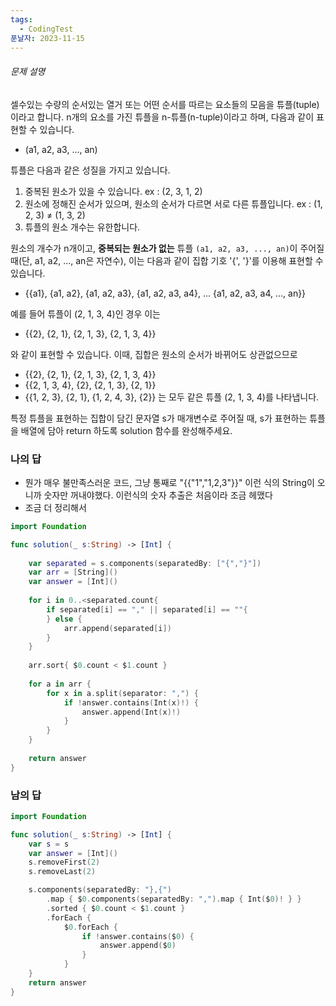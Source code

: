 ```yaml
---
tags:
  - CodingTest
푼날자: 2023-11-15
---
```


###### 문제 설명
셀수있는 수량의 순서있는 열거 또는 어떤 순서를 따르는 요소들의 모음을 튜플(tuple)이라고 합니다. n개의 요소를 가진 튜플을 n-튜플(n-tuple)이라고 하며, 다음과 같이 표현할 수 있습니다.
- (a1, a2, a3, ..., an)

튜플은 다음과 같은 성질을 가지고 있습니다.
1. 중복된 원소가 있을 수 있습니다. ex : (2, 3, 1, 2)
2. 원소에 정해진 순서가 있으며, 원소의 순서가 다르면 서로 다른 튜플입니다. ex : (1, 2, 3) ≠ (1, 3, 2)
3. 튜플의 원소 개수는 유한합니다.

원소의 개수가 n개이고, **중복되는 원소가 없는** 튜플 `(a1, a2, a3, ..., an)`이 주어질 때(단, a1, a2, ..., an은 자연수), 이는 다음과 같이 집합 기호 '{', '}'를 이용해 표현할 수 있습니다.
- {{a1}, {a1, a2}, {a1, a2, a3}, {a1, a2, a3, a4}, ... {a1, a2, a3, a4, ..., an}}

예를 들어 튜플이 (2, 1, 3, 4)인 경우 이는
- {{2}, {2, 1}, {2, 1, 3}, {2, 1, 3, 4}}

와 같이 표현할 수 있습니다. 이때, 집합은 원소의 순서가 바뀌어도 상관없으므로
- {{2}, {2, 1}, {2, 1, 3}, {2, 1, 3, 4}}
- {{2, 1, 3, 4}, {2}, {2, 1, 3}, {2, 1}}
- {{1, 2, 3}, {2, 1}, {1, 2, 4, 3}, {2}}
는 모두 같은 튜플 (2, 1, 3, 4)를 나타냅니다.

특정 튜플을 표현하는 집합이 담긴 문자열 s가 매개변수로 주어질 때, s가 표현하는 튜플을 배열에 담아 return 하도록 solution 함수를 완성해주세요.


### 나의 답
- 뭔가 매우 불만족스러운 코드, 그냥 통째로 "{{"1","1,2,3"}}" 이런 식의 String이 오니까 숫자만 꺼내야했다. 이런식의 숫자 추출은 처음이라 조금 헤맸다
- 조금 더 정리해서
```swift
import Foundation

func solution(_ s:String) -> [Int] {
    
    var separated = s.components(separatedBy: ["{","}"])
    var arr = [String]()
    var answer = [Int]()
    
    for i in 0..<separated.count{
        if separated[i] == "," || separated[i] == ""{
        } else {
            arr.append(separated[i])
        }
    }
    
    arr.sort{ $0.count < $1.count }
    
    for a in arr { 
        for x in a.split(separator: ",") {
            if !answer.contains(Int(x)!) {
                answer.append(Int(x)!)
            }
        }
    }
    
    return answer
}
```

### 남의 답
```swift
import Foundation

func solution(_ s:String) -> [Int] {
    var s = s
    var answer = [Int]()
    s.removeFirst(2)
    s.removeLast(2)

    s.components(separatedBy: "},{")
        .map { $0.components(separatedBy: ",").map { Int($0)! } }
        .sorted { $0.count < $1.count }
        .forEach {
            $0.forEach {
                if !answer.contains($0) {
                    answer.append($0)
                }
            }
    }
    return answer
}
```